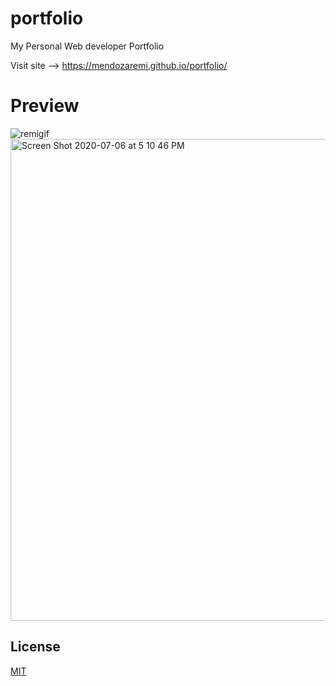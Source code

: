 # portfolio
My Personal Web developer Portfolio

Visit site --> https://mendozaremi.github.io/portfolio/

# Preview
![remigif](https://user-images.githubusercontent.com/47014638/86644809-db6eb580-bfab-11ea-9b68-5161a1411249.gif)
<img width="771" alt="Screen Shot 2020-07-06 at 5 10 46 PM" src="https://user-images.githubusercontent.com/47014638/86644861-e75a7780-bfab-11ea-915f-239a71cee410.png">


## License
[MIT](https://choosealicense.com/licenses/mit/)

